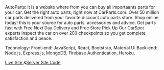 AutoParts:
It is a website where from you can buy all importaants parts for your car.
Get the right auto parts, right now at CarParts.com. Over 50 million car parts delivered from your favorite discount auto parts store. Shop online today! this is your source for auto parts, accessories and advice. Get parts fast with Free Next Day Delivery and Free Store Pick Up
Our CarSpot experts inspect the car on over 200 checkpoints so you get complete satisfaction and peace.

Technology:
Front-end: JavaScript, React, Bootstrap, Material UI
Back-end: Node.js, Express.js, MongoDB, Firebase Authentication, Heroku.


<a href="https://zealous-banach-5cf2c0.netlify.app"> Live Site </a> &<a href="https://github.com/priya-nusrat18/autoParts-server">Server Site Code </a>


